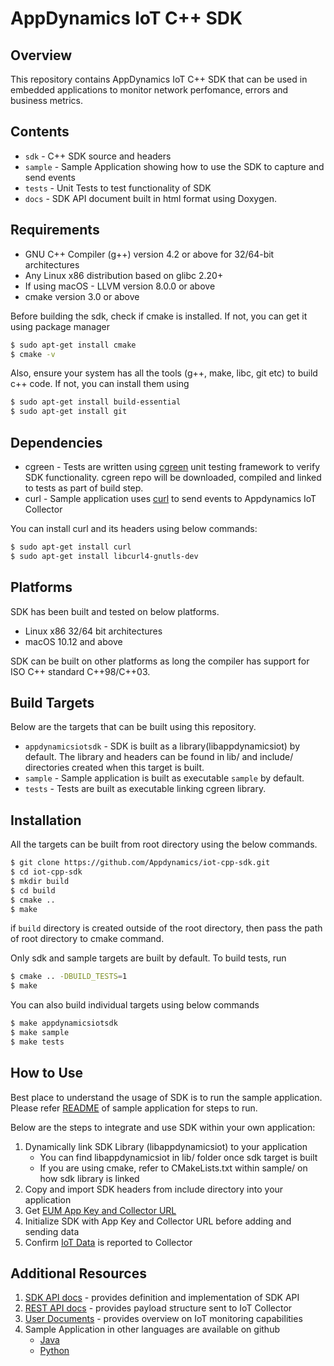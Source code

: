 # AppDynamics IoT C++ SDK

## Overview
This repository contains AppDynamics IoT C++ SDK that can be used in embedded applications to monitor network perfomance, errors and business metrics.


## Contents

* `sdk` - C++ SDK source and headers
* `sample` - Sample Application showing how to use the SDK to capture and send events
* `tests` - Unit Tests to test functionality of SDK
* `docs` - SDK API document built in html format using Doxygen.


## Requirements

* GNU C++ Compiler (g++) version 4.2 or above for 32/64-bit architectures
* Any Linux x86 distribution based on glibc 2.20+
* If using macOS - LLVM version 8.0.0 or above
* cmake version 3.0 or above

Before building the sdk, check if cmake is installed. If not, you can get it using package manager

```sh
$ sudo apt-get install cmake
$ cmake -v
```
Also, ensure your system has all the tools (g++, make, libc, git etc) to build c++ code. If not, you can install them using

```sh
$ sudo apt-get install build-essential
$ sudo apt-get install git
```

## Dependencies

* cgreen - Tests are written using [cgreen](https://github.com/cgreen-devs/cgreen) unit testing framework to verify SDK functionality.
  cgreen repo will be downloaded, compiled and linked to tests as part of build step.
* curl - Sample application uses [curl](https://curl.haxx.se/) to send events to Appdynamics IoT Collector

You can install curl and its headers using below commands:

```sh
$ sudo apt-get install curl
$ sudo apt-get install libcurl4-gnutls-dev
```

## Platforms

SDK has been built and tested on below platforms.
* Linux x86 32/64 bit architectures
* macOS 10.12 and above

SDK can be built on other platforms as long the compiler has support for ISO C++ standard C++98/C++03.

## Build Targets

Below are the targets that can be built using this repository.

* `appdynamicsiotsdk` -  SDK is built as a library(libappdynamicsiot) by default. The library and headers can be found in lib/ and include/ directories created when this target is built.
* `sample` - Sample application is built as executable `sample` by default.
* `tests` - Tests are built as executable linking cgreen library.


## <a id="Installation"></a>Installation

All the targets can be built from root directory using the below commands.

```sh
$ git clone https://github.com/Appdynamics/iot-cpp-sdk.git
$ cd iot-cpp-sdk
$ mkdir build
$ cd build
$ cmake ..
$ make
```

if `build` directory is created outside of the root directory, then pass the path of root directory to cmake command.

Only sdk and sample targets are built by default. To build tests, run

```sh
$ cmake .. -DBUILD_TESTS=1
$ make
```

You can also build individual targets using below commands

```sh
$ make appdynamicsiotsdk
$ make sample
$ make tests
```

## How to Use

Best place to understand the usage of SDK is to run the sample application. Please refer [README](sample/README.md) of sample application for steps to run.

Below are the steps to integrate and use SDK within your own application:

1. Dynamically link SDK Library (libappdynamicsiot) to your application
    * You can find libappdynamicsiot in lib/ folder once sdk target is built
    * If you are using cmake, refer to CMakeLists.txt within sample/ on how sdk library is linked
2. Copy and import SDK headers from include directory into your application
3. Get [EUM App Key and Collector URL](https://docs.appdynamics.com/display/PRO44/Set+Up+and+Access+IoT+Monitoring#SetUpandAccessIoTMonitoring-iot-app-key)
4. Initialize SDK with App Key and Collector URL before adding and sending data
5. Confirm [IoT Data](https://docs.appdynamics.com/display/PRO44/Confirm+the+IoT+Application+Reported+Data+to+the+Controller) is
reported to Collector


## Additional Resources

1. [SDK API docs](docs/README.md) - provides definition and implementation of SDK API
2. [REST API docs](https://docs.appdynamics.com/javadocs/iot-rest-api/4.4/latest/) - provides payload structure sent to IoT Collector
3. [User Documents](https://docs.appdynamics.com/display/PRO44/IoT+Monitoring) - provides overview on IoT monitoring capabilities
4. Sample Application in other languages are available on github
    * [Java](https://github.com/Appdynamics/iot-java-sdk-sample-apps)
    * [Python](https://github.com/Appdynamics/iot-rest-api-sample-apps)

